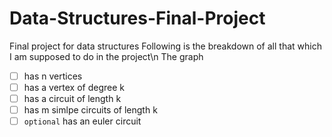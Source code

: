 # Data-Structures-Final-Project
Final project for data structures 
Following is the breakdown of all that which I am supposed to do in the project\n
The graph 
- [ ] has n vertices
- [ ] has a vertex of degree k
- [ ] has a circuit of length k
- [ ] has m simlpe circuits of length k
- [ ] `optional` has an euler circuit